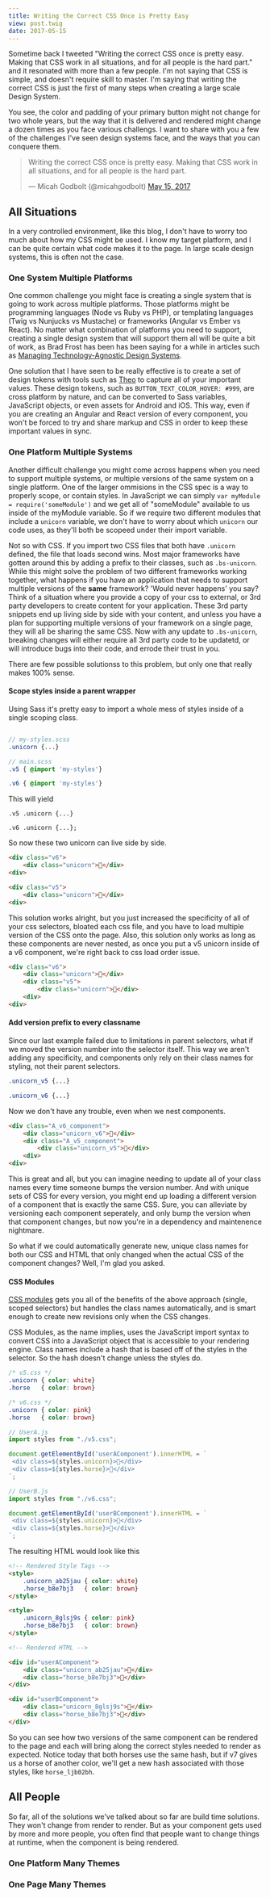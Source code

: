 ```yaml
---
title: Writing the Correct CSS Once is Pretty Easy
view: post.twig
date: 2017-05-15
---
```


Sometime back I tweeted "Writing the correct CSS once is pretty easy.  Making that CSS work in all situations, and for all people is the hard part." and it resonated with more than a few people. I'm not saying that CSS is simple, and doesn't require skill to master. I'm saying that writing the correct CSS is just the first of many steps when creating a large scale Design System. 

You see, the color and padding of your primary button might not change for two whole years, but the way that it is delivered and rendered might change a dozen times as you face various challengs. I want to share with you a few of the challenges I've seen design systems face, and the ways that you can conquere them.

<blockquote class="twitter-tweet" data-lang="en"><p lang="en" dir="ltr">Writing the correct CSS once is pretty easy.  Making that CSS  work in all situations, and for all people is the hard part.</p>&mdash; Micah Godbolt (@micahgodbolt) <a href="https://twitter.com/micahgodbolt/status/864260989629353985">May 15, 2017</a></blockquote>
<script async src="//platform.twitter.com/widgets.js" charset="utf-8"></script>


## All Situations

In a very controlled environment, like this blog, I don't have to worry too much about how my CSS might be used. I know my target platform, and I can be quite certain what code makes it to the page. In large scale design systems, this is often not the case.

### One System Multiple Platforms

One common challenge you might face is creating a single system that is going to work across multiple platforms. Those platforms might be programming languages (Node vs Ruby vs PHP), or templating languages (Twig vs Nunjucks vs Mustache) or frameworks (Angular vs Ember vs React). No matter what combination of platforms you need to support, creating a single design system that will support them all will be quite a bit of work, as Brad Frost has been has been saying for a while in articles such as [Managing Technology-Agnostic Design Systems](http://bradfrost.com/blog/post/managing-technology-agnostic-design-systems/).

One solution that I have seen to be really effective is to create a set of design tokens with tools such as [Theo](https://github.com/salesforce-ux/theo) to capture all of your important values. These design tokens, such as `BUTTON_TEXT_COLOR_HOVER: #999`, are cross platform by nature, and can be converted to Sass variables, JavaScript objects, or even assets for Android and iOS. This way, even if you are creating an Angular and React version of every component, you won't be forced to try and share markup and CSS in order to keep these important values in sync.

### One Platform Multiple Systems

Another difficult challenge you might come across happens when you need to support multiple systems, or multiple versions of the same system on a single platform. One of the larger ommisions in the CSS spec is a way to properly scope, or contain styles. In JavaScript we can simply `var myModule = require('someModule')` and we get all of "someModule" available to us inside of the myModule variable. So if we require two different modules that include a `unicorn` variable, we don't have to worry about which `unicorn` our code uses, as they'll both be scopeed under their import variable. 

Not so with CSS. If you import two CSS files that both have `.unicorn` defined, the file that loads second wins. Most major frameworks have gotten around this by adding a prefix to their classes, such as `.bs-unicorn`. While this might solve the problem of two different frameworks working together, what happens if you have an application that needs to support multiple versions of the __same__ framework? 'Would never happens' you say? Think of a situation where you provide a copy of your css to external, or 3rd party developers to create content for your application. These 3rd party snippets end up living side by side with your content, and unless you have a plan for supporting multiple versions of your framework on a single page, they will all be sharing the same CSS. Now with any update to `.bs-unicorn`, breaking changes will either require all 3rd party code to be updatetd, or will introduce bugs into their code, and errode their trust in you.

There are few possible solutionss to this problem, but only one that really makes 100% sense.

#### Scope styles inside a parent wrapper

Using Sass it's pretty easy to import a whole mess of styles inside of a single scoping class.

```sass

// my-styles.scss
.unicorn {...}

// main.scss
.v5 { @import 'my-styles'}

.v6 { @import 'my-styles'}
```

This will yield

```
.v5 .unicorn {...}

.v6 .unicorn {...};
```

So now these two unicorn can live side by side.

```html
<div class="v6">
    <div class="unicorn">🦄</div>
<div>

<div class="v5">
    <div class="unicorn">🦄</div>
<div>
```

This solution works alright, but you just increased the specificity of all of your css selectors, bloated each css file, and you have to load multiple version of the CSS onto the page. Also, this solution only works as long as these components are never nested, as once you put a v5 unicorn inside of a v6 component, we're right back to css load order issue.

```html
<div class="v6">
    <div class="unicorn">🦄</div>
    <div class="v5">
        <div class="unicorn">🦄</div>
    <div>
<div>
```

#### Add version prefix to every classname

Since our last example failed due to limitations in parent selectors, what if we moved the version number into the selector itself. This way we aren't adding any specificity, and components only rely on their class names for styling, not their parent selectors.

```css
.unicorn_v5 {...}

.unicorn_v6 {...}
```

Now we don't have any trouble, even when we nest components.


```html
<div class="A_v6_component">
    <div class="unicorn_v6">🦄</div>
    <div class="A_v5_component">
        <div class="unicorn_v5">🦄</div>
    <div>
<div>
```

This is great and all, but you can imagine needing to update all of your class names every time someone bumps the version number. And with unique sets of CSS for every version, you might end up loading a different version of a component that is exactly the same CSS. Sure, you can alleviate by versioning each component seperately, and only bump the version when that component changes, but now you're in a dependency and maintenence nightmare. 

So what if we could automatically generate new, unique class names for both our CSS and HTML that only changed when the actual CSS of the component changes? Well, I'm glad you asked.

#### CSS Modules  

[CSS modules](https://github.com/css-modules/css-modules) gets you all of the benefits of the above approach (single, scoped selectors) but handles the class names automatically, and is smart enough to create new revisions only when the CSS changes.

CSS Modules, as the name implies, uses the JavaScript import syntax to convert CSS into a JavaScript object that is accessible to your rendering engine. Class names include a hash that is based off of the styles in the selector. So the hash doesn't change unless the styles do.

```css
/* v5.css */
.unicorn { color: white}
.horse   { color: brown}

/* v6.css */
.unicorn { color: pink}
.horse   { color: brown}
``` 

```js
// UserA.js
import styles from "./v5.css";

document.getElementById('userAComponent').innerHTML = `
 <div class=${styles.unicorn}>🦄</div>
 <div class=${styles.horse}>🐴</div>
`;

// UserB.js
import styles from "./v6.css";

document.getElementById('userBComponent').innerHTML = `
 <div class=${styles.unicorn}>🦄</div>
 <div class=${styles.horse}>🐴</div>
`;
```
The resulting HTML would look like this

```html
<!-- Rendered Style Tags -->
<style>
    .unicorn_ab25jau { color: white}
    .horse_b8e7bj3   { color: brown}
</style>

<style>
    .unicorn_8glsj9s { color: pink}
    .horse_b8e7bj3   { color: brown}
</style>

<!-- Rendered HTML -->

<div id="userAComponent">
    <div class="unicorn_ab25jau">🦄</div>
    <div class="horse_b8e7bj3">🐴</div>
</div>

<div id="userBComponent">
    <div class="unicorn_8glsj9s">🦄</div>
    <div class="horse_b8e7bj3">🐴</div>
</div>
```

So you can see how two versions of the same component can be rendered to the page and each will bring along the correct styles needed to render as expected. Notice today that both horses use the same hash, but if v7 gives us a horse of another color, we'll get a new hash associated with those styles, like `horse_ljb02bh`.

## All People
So far, all of the solutions we've talked about so far are build time solutions. They won't change from render to render. But as your component gets used by more and more people, you often find that people want to change things at runtime, when the component is being rendered. 

### One Platform Many Themes

### One Page Many Themes


### 